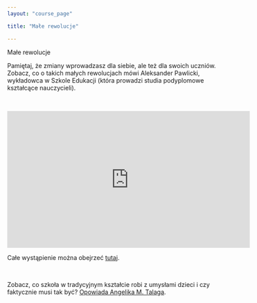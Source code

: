 ```yaml
---
layout: "course_page"

title: "Małe rewolucje"

---
```


<div class="text-center screen-title">
Małe rewolucje
</div>

<div class="screen-content">
  <p>Pamiętaj, że zmiany wprowadzasz dla siebie, ale też dla swoich uczniów. Zobacz, co o takich małych rewolucjach mówi Aleksander Pawlicki, wykładowca w Szkole Edukacji (która prowadzi studia podyplomowe kształcące nauczycieli).</p>
&nbsp;
 <p>
  <div class="row">
  <div class="col-md-12 col-xs-12">
   <div class="embed-responsive embed-responsive-16by9"> 
   <iframe width="560" height="315" src="https://www.youtube.com/embed/8gqm3HSr87I" frameborder="0" allow="autoplay; encrypted-media" allowfullscreen></iframe></div></div>
</div>
  </p>

<p>
  Całe wystąpienie można obejrzeć <a class="content-link" target="_blank" href="https://www.youtube.com/watch?v=tAQ0aJ0ylvs&feature=youtu.be">tutaj</a>.
</p>
&nbsp;
<p>
  Zobacz, co szkoła w tradycyjnym kształcie robi z umysłami dzieci i czy faktycznie musi tak być? <a class="content-link" target="_blank" href="https://www.youtube.com/watch?v=XnPaz5e-uD8">Opowiada Angelika M. Talaga</a>.
 </p> 

</div>
